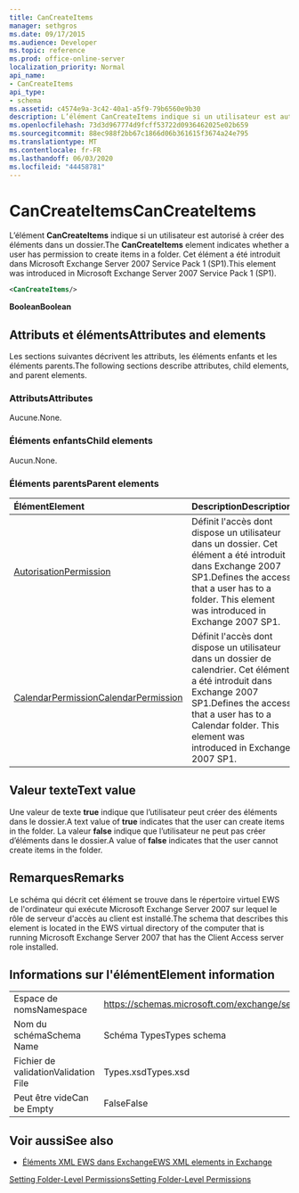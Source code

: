 ```yaml
---
title: CanCreateItems
manager: sethgros
ms.date: 09/17/2015
ms.audience: Developer
ms.topic: reference
ms.prod: office-online-server
localization_priority: Normal
api_name:
- CanCreateItems
api_type:
- schema
ms.assetid: c4574e9a-3c42-40a1-a5f9-79b6560e9b30
description: L’élément CanCreateItems indique si un utilisateur est autorisé à créer des éléments dans un dossier. Cet élément a été introduit dans Microsoft Exchange Server 2007 Service Pack 1 (SP1).
ms.openlocfilehash: 73d3d967774d9fcff53722d0936462025e02b659
ms.sourcegitcommit: 88ec988f2bb67c1866d06b361615f3674a24e795
ms.translationtype: MT
ms.contentlocale: fr-FR
ms.lasthandoff: 06/03/2020
ms.locfileid: "44458781"
---
```

# <a name="cancreateitems"></a><span data-ttu-id="6432c-104">CanCreateItems</span><span class="sxs-lookup"><span data-stu-id="6432c-104">CanCreateItems</span></span>

<span data-ttu-id="6432c-105">L’élément **CanCreateItems** indique si un utilisateur est autorisé à créer des éléments dans un dossier.</span><span class="sxs-lookup"><span data-stu-id="6432c-105">The **CanCreateItems** element indicates whether a user has permission to create items in a folder.</span></span> <span data-ttu-id="6432c-106">Cet élément a été introduit dans Microsoft Exchange Server 2007 Service Pack 1 (SP1).</span><span class="sxs-lookup"><span data-stu-id="6432c-106">This element was introduced in Microsoft Exchange Server 2007 Service Pack 1 (SP1).</span></span> 
  
```xml
<CanCreateItems/>
```

 <span data-ttu-id="6432c-107">**Boolean**</span><span class="sxs-lookup"><span data-stu-id="6432c-107">**Boolean**</span></span>
## <a name="attributes-and-elements"></a><span data-ttu-id="6432c-108">Attributs et éléments</span><span class="sxs-lookup"><span data-stu-id="6432c-108">Attributes and elements</span></span>

<span data-ttu-id="6432c-109">Les sections suivantes décrivent les attributs, les éléments enfants et les éléments parents.</span><span class="sxs-lookup"><span data-stu-id="6432c-109">The following sections describe attributes, child elements, and parent elements.</span></span>
  
### <a name="attributes"></a><span data-ttu-id="6432c-110">Attributs</span><span class="sxs-lookup"><span data-stu-id="6432c-110">Attributes</span></span>

<span data-ttu-id="6432c-111">Aucune.</span><span class="sxs-lookup"><span data-stu-id="6432c-111">None.</span></span>
  
### <a name="child-elements"></a><span data-ttu-id="6432c-112">Éléments enfants</span><span class="sxs-lookup"><span data-stu-id="6432c-112">Child elements</span></span>

<span data-ttu-id="6432c-113">Aucun.</span><span class="sxs-lookup"><span data-stu-id="6432c-113">None.</span></span>
  
### <a name="parent-elements"></a><span data-ttu-id="6432c-114">Éléments parents</span><span class="sxs-lookup"><span data-stu-id="6432c-114">Parent elements</span></span>

|<span data-ttu-id="6432c-115">**Élément**</span><span class="sxs-lookup"><span data-stu-id="6432c-115">**Element**</span></span>|<span data-ttu-id="6432c-116">**Description**</span><span class="sxs-lookup"><span data-stu-id="6432c-116">**Description**</span></span>|
|:-----|:-----|
|[<span data-ttu-id="6432c-117">Autorisation</span><span class="sxs-lookup"><span data-stu-id="6432c-117">Permission</span></span>](permission.md) <br/> |<span data-ttu-id="6432c-p103">Définit l'accès dont dispose un utilisateur dans un dossier. Cet élément a été introduit dans Exchange 2007 SP1.</span><span class="sxs-lookup"><span data-stu-id="6432c-p103">Defines the access that a user has to a folder. This element was introduced in Exchange 2007 SP1.</span></span>  <br/> |
|[<span data-ttu-id="6432c-120">CalendarPermission</span><span class="sxs-lookup"><span data-stu-id="6432c-120">CalendarPermission</span></span>](calendarpermission.md) <br/> |<span data-ttu-id="6432c-p104">Définit l'accès dont dispose un utilisateur dans un dossier de calendrier. Cet élément a été introduit dans Exchange 2007 SP1.</span><span class="sxs-lookup"><span data-stu-id="6432c-p104">Defines the access that a user has to a Calendar folder. This element was introduced in Exchange 2007 SP1.</span></span>  <br/> |
   
## <a name="text-value"></a><span data-ttu-id="6432c-123">Valeur texte</span><span class="sxs-lookup"><span data-stu-id="6432c-123">Text value</span></span>

<span data-ttu-id="6432c-124">Une valeur de texte **true** indique que l’utilisateur peut créer des éléments dans le dossier.</span><span class="sxs-lookup"><span data-stu-id="6432c-124">A text value of **true** indicates that the user can create items in the folder.</span></span> <span data-ttu-id="6432c-125">La valeur **false** indique que l’utilisateur ne peut pas créer d’éléments dans le dossier.</span><span class="sxs-lookup"><span data-stu-id="6432c-125">A value of **false** indicates that the user cannot create items in the folder.</span></span> 
  
## <a name="remarks"></a><span data-ttu-id="6432c-126">Remarques</span><span class="sxs-lookup"><span data-stu-id="6432c-126">Remarks</span></span>

<span data-ttu-id="6432c-127">Le schéma qui décrit cet élément se trouve dans le répertoire virtuel EWS de l'ordinateur qui exécute Microsoft Exchange Server 2007 sur lequel le rôle de serveur d'accès au client est installé.</span><span class="sxs-lookup"><span data-stu-id="6432c-127">The schema that describes this element is located in the EWS virtual directory of the computer that is running Microsoft Exchange Server 2007 that has the Client Access server role installed.</span></span>
  
## <a name="element-information"></a><span data-ttu-id="6432c-128">Informations sur l'élément</span><span class="sxs-lookup"><span data-stu-id="6432c-128">Element information</span></span>

|||
|:-----|:-----|
|<span data-ttu-id="6432c-129">Espace de noms</span><span class="sxs-lookup"><span data-stu-id="6432c-129">Namespace</span></span>  <br/> |https://schemas.microsoft.com/exchange/services/2006/types  <br/> |
|<span data-ttu-id="6432c-130">Nom du schéma</span><span class="sxs-lookup"><span data-stu-id="6432c-130">Schema Name</span></span>  <br/> |<span data-ttu-id="6432c-131">Schéma Types</span><span class="sxs-lookup"><span data-stu-id="6432c-131">Types schema</span></span>  <br/> |
|<span data-ttu-id="6432c-132">Fichier de validation</span><span class="sxs-lookup"><span data-stu-id="6432c-132">Validation File</span></span>  <br/> |<span data-ttu-id="6432c-133">Types.xsd</span><span class="sxs-lookup"><span data-stu-id="6432c-133">Types.xsd</span></span>  <br/> |
|<span data-ttu-id="6432c-134">Peut être vide</span><span class="sxs-lookup"><span data-stu-id="6432c-134">Can be Empty</span></span>  <br/> |<span data-ttu-id="6432c-135">False</span><span class="sxs-lookup"><span data-stu-id="6432c-135">False</span></span>  <br/> |
   
## <a name="see-also"></a><span data-ttu-id="6432c-136">Voir aussi</span><span class="sxs-lookup"><span data-stu-id="6432c-136">See also</span></span>



- [<span data-ttu-id="6432c-137">Éléments XML EWS dans Exchange</span><span class="sxs-lookup"><span data-stu-id="6432c-137">EWS XML elements in Exchange</span></span>](ews-xml-elements-in-exchange.md)


[<span data-ttu-id="6432c-138">Setting Folder-Level Permissions</span><span class="sxs-lookup"><span data-stu-id="6432c-138">Setting Folder-Level Permissions</span></span>](https://msdn.microsoft.com/library/c7530e86-5112-401c-b10a-9c054ae59f07%28Office.15%29.aspx)


